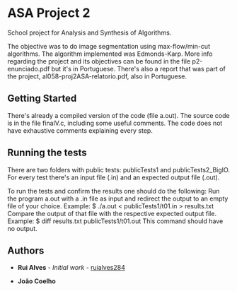 # ASA Project 2

School project for Analysis and Synthesis of Algorithms.

The objective was to do image segmentation using max-flow/min-cut algorithms.
The algorithm implemented was Edmonds-Karp.
More info regarding the project and its objectives can be found in the file p2-enunciado.pdf but it's in Portuguese.
There's also a report that was part of the project, al058-proj2ASA-relatorio.pdf, also in Portuguese.

## Getting Started

There's already a compiled version of the code (file a.out).
The source code is in the file finalV.c, including some useful comments. The code does not have exhaustive comments explaining every step.

## Running the tests

There are two folders with public tests: publicTests1 and publicTests2_BigIO. For every test there's an input file (.in) and an expected output file (.out).

To run the tests and confirm the results one should do the following:
Run the program a.out with a .in file as input and redirect the output to an empty file of your choice. Example:
$ ./a.out < publicTests1/t01.in > results.txt
Compare the output of that file with the respective expected output file. Example:
$ diff results.txt publicTests1/t01.out
This command should have no output.

## Authors

* **Rui Alves** - *Initial work* - [ruialves284](https://github.com/ruialves284)

* **João Coelho**
